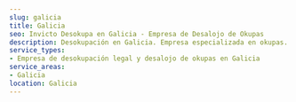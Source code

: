 ```yaml
---
slug: galicia
title: Galicia
seo: Invicto Desokupa en Galicia - Empresa de Desalojo de Okupas
description: Desokupación en Galicia. Empresa especializada en okupas. Mediación legal y desalojo express. Presupuesto gratuito.
service_types:
- Empresa de desokupación legal y desalojo de okupas en Galicia
service_areas:
- Galicia
location: Galicia
---
```

